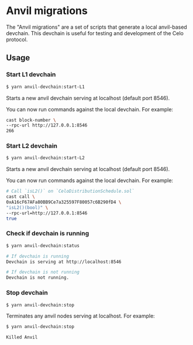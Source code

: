 # Anvil migrations 

The "Anvil migrations" are a set of scripts that generate a local anvil-based devchain. 
This devchain is useful for testing and development of the Celo protocol.

## Usage

### Start L1 devchain

```sh
$ yarn anvil-devchain:start-L1
``` 

Starts a new anvil devchain serving at localhost (default port 8546).

You can now run commands against the local devchain. For example:

```sh
cast block-number \
--rpc-url http://127.0.0.1:8546
266
```

### Start L2 devchain

```sh
$ yarn anvil-devchain:start-L2
``` 

Starts a new anvil devchain serving at localhost (default port 8546).

You can now run commands against the local devchain. For example:

```sh
# Call `isL2()` on `CeloDistributionSchedule.sol`
cast call \
0xA16cF67AFa80BB9Ce7a325597F80057c6B290fD4 \
"isL2()(bool)" \
--rpc-url=http://127.0.0.1:8546
true
```

### Check if devchain is running

```sh
$ yarn anvil-devchain:status

# If devchain is running
Devchain is serving at http://localhost:8546

# If devchain is not running
Devchain is not running.
```

### Stop devchain

```sh
$ yarn anvil-devchain:stop
```

Terminates any anvil nodes serving at localhost. For example:

```sh
$ yarn anvil-devchain:stop

Killed Anvil
```